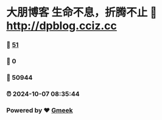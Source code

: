 # 大朋博客 生命不息，折腾不止 :link: http://dpblog.cciz.cc 
### :page_facing_up: [51](http://dpblog.cciz.cc/tag.html) 
### :speech_balloon: 0 
### :hibiscus: 50944 
### :alarm_clock: 2024-10-07 08:35:44 
### Powered by :heart: [Gmeek](https://github.com/Meekdai/Gmeek)
